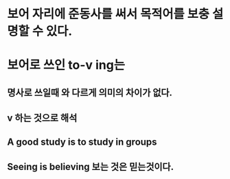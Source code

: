 # 보어 자리에 준동사를 써서 목적어를 보충 설명할 수 있다.

# 보어로 쓰인 to-v ing는 
## 명사로 쓰일때 와 다르게 의미의 차이가 없다.
## v 하는 것으로 해석

## A good study is to study in groups 

## Seeing is believing 보는 것은 믿는것이다.

